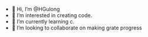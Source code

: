 - 👋 Hi, I’m @HGulong
- 👀 I’m interested in creating code.
- 🌱 I’m currently learning c.
- 💞️ I’m looking to collaborate on making grate progress

<!---
HGulong/HGulong is a ✨ special ✨ repository because its `README.md` (this file) appears on your GitHub profile.
You can click the Preview link to take a look at your changes.
--->
